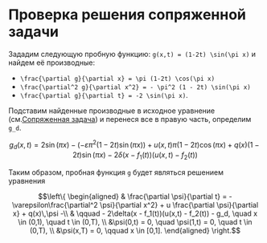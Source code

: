 # Проверка решения сопряженной задачи

Зададим следующую пробную функцию: ``g(x,t) = (1-2t) \sin(\pi x)`` и найдем её производные:

* ``\frac{\partial g}{\partial x} = \pi (1-2t) \cos(\pi x)``
* ``\frac{\partial^2 g}{\partial x^2} = - \pi^2 (1 - 2t) \sin(\pi x)``
* ``\frac{\partial g}{\partial t} = -2 \sin(\pi x)``.

Подставим найденные производные в исходное уравнение (см.[Сопряженная задача](@ref)) и перенеся все в правую часть, определим ``g_d``.
```math
g_d(x,t) = 2 \sin(\pi x) - ( - \varepsilon \pi^2 (1 - 2t) \sin(\pi x) )+
u(x,t) \pi (1 - 2t) \cos(\pi x) + q(x) (1 - 2t) \sin(\pi x) - 2 \delta( x - f_1(t) ) (u(x,t) - f_2(t))
```

Таким образом, пробная функция ``g`` будет являться решением уравнения

```math
\left\{
\begin{aligned}
    & \frac{\partial \psi}{\partial t} = - \varepsilon\frac{\partial^2 \psi}{\partial x^2} + u \frac{\partial \psi}{\partial x} + q(x)\,\psi  -\\
    & \qquad  - 2\delta(x - f_1(t))(u(x,t) - f_2(t)) - g_d, \quad x \in (0,1), \quad t \in (0,T), \\
    &\psi(0,t) = 0, \quad \psi(1,t) = 0, \quad t \in (0,T), \\
    &\psi(x,T) = 0, \qquad x \in [0,1].
\end{aligned}
\right.
```


